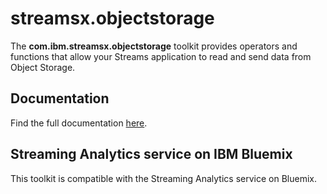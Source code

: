 # streamsx.objectstorage

The **com.ibm.streamsx.objectstorage** toolkit provides operators and functions that allow your Streams application to read and send data from Object Storage.

## Documentation

Find the full documentation [here](https://ibmstreams.github.io/streamsx.objectstorage/).

## Streaming Analytics service on IBM Bluemix

This toolkit is compatible with the Streaming Analytics service on Bluemix.



